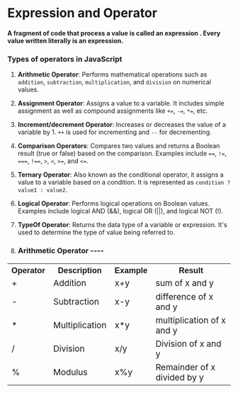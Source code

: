 #               Expression and Operator 
#### A fragment of code that process a value is called an expression . Every value written literally is an expression.

### Types of operators in JavaScript

1. **Arithmetic Operator**: Performs mathematical operations such as `addition`, `subtraction`, `multiplication`, and `division` on numerical values.

2. **Assignment Operator**: Assigns a value to a variable. It includes simple assignment as well as compound assignments like `+=`, `-=`, `*=`, etc.

3. **Increment/decrement Operator**: Increases or decreases the value of a variable by 1. `++` is used for incrementing and `--` for decrementing.

4. **Comparison Operators**: Compares two values and returns a Boolean result (true or false) based on the comparison. Examples include `==`, `!=`, `===`, `!==`, `>`, `<`, `>=`, and `<=`.

5. **Ternary Operator**: Also known as the conditional operator, it assigns a value to a variable based on a condition. It is represented as `condition ? value1 : value2`.

6. **Logical Operator**: Performs logical operations on Boolean values. Examples include logical AND (&&), logical OR (||), and logical NOT (!).

7. **TypeOf Operator**: Returns the data type of a variable or expression. It's used to determine the type of value being referred to.

1. ### Arithmetic Operator ----

<table style="font-size: 19px;">
  <tr>
    <th style="font-family: Arial, sans-serif; font-size: 18px;">Operator</th>
    <th style="font-family: Arial, sans-serif; font-size: 18px;">Description</th>
    <th style="font-family: Arial, sans-serif; font-size: 18px;">Example</th>
    <th style="font-family: Arial, sans-serif; font-size: 18px;">Result</th>
  </tr>
  <tr>
     <td> + </td>
     <td> Addition </td>
     <td> x+y </td>
     <td> sum of x and y </td>
  </tr>
  <tr>
     <td> - </td>
     <td> Subtraction </td>
     <td> x-y </td>
     <td> difference of x and y </td>
  </tr>
  <tr>
     <td> * </td>
     <td> Multiplication </td>
     <td> x*y </td>
     <td> multiplication of x and y </td>
  </tr>
  <tr>
     <td> / </td>
     <td>Division</td>
     <td>x/y</td>
     <td>Division of x and y</td>
  </tr>
  <tr>
     <td> % </td>
     <td> Modulus </td>
     <td> x%y </td>
     <td> Remainder of x divided by y </td>
  </tr>
</table>